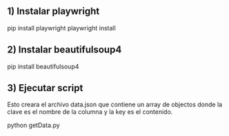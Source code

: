 ## 1) Instalar playwright

pip install playwright
playwright install

## 2) Instalar beautifulsoup4

pip install beautifulsoup4

## 3) Ejecutar script

Esto creara el archivo data.json que contiene un array de objectos donde la clave es el nombre de la columna y la key es el contenido.

python getData.py
